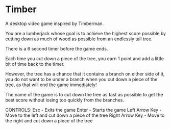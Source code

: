 # Timber
A desktop video game inspired by Timberman.

You are a lumberjack whose goal is to achieve the highest score possible by cutting down as much of wood as possible from an endlessly tall tree.

There is a 6 second timer before the game ends. 

Each time you cut down a piece of the tree, you earn 1 point and add a little bit of time back to the timer.

However, the tree has a chance that it contains a branch on either side of it, you do not want to be under a branch when you cut down a piece of the tree, 
as that will end the game immediately!

The name of the game is to cut down the tree as fast as possible to get the best score without losing too quickly from the branches.

CONTROLS:
Esc - Exits the game
Enter - Starts the game
Left Arrow Key - Move to the left and cut down a piece of the tree
Right Arrow Key - Move to the right and cut down a piece of the tree
